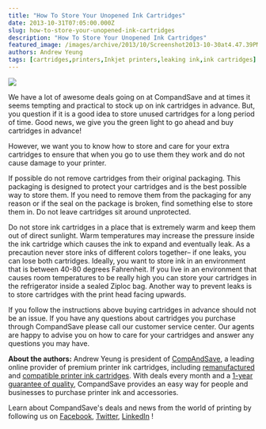 ```yaml
---
title: "How To Store Your Unopened Ink Cartridges"
date: 2013-10-31T07:05:00.000Z
slug: how-to-store-your-unopened-ink-cartridges
description: "How To Store Your Unopened Ink Cartridges"
featured_image: /images/archive/2013/10/Screenshot2013-10-30at4.47.39PM.png
authors: Andrew Yeung
tags: [cartridges,printers,Inkjet printers,leaking ink,ink cartridges]
---
```


  
[![](/blog/images/Screen-shot-2013-10-30-at-4.47.39-PM.png)](/blog/images/Screen-shot-2013-10-30-at-4.47.39-PM.png)

  
We have a lot of awesome deals going on at CompandSave and at times it seems tempting and practical to stock up on ink cartridges in advance. But, you question if it is a good idea to store unused cartridges for a long period of time. Good news, we give you the green light to go ahead and buy cartridges in advance!

However, we want you to know how to store and care for your extra cartridges to ensure that when you go to use them they work and do not cause damage to your printer. 

If possible do not remove cartridges from their original packaging. This packaging is designed to protect your cartridges and is the best possible way to store them. If you need to remove them from the packaging for any reason or if the seal on the package is broken, find something else to store them in. Do not leave cartridges sit around unprotected. 

Do not store ink cartridges in a place that is extremely warm and keep them out of direct sunlight. Warm temperatures may increase the pressure inside the ink cartridge which causes the ink to expand and eventually leak. As a precaution never store inks of different colors together– if one leaks, you can lose both cartridges. Ideally, you want to store ink in an environment that is between 40-80 degrees Fahrenheit. If you live in an environment that causes room temperatures to be really high you can store your cartridges in the refrigerator inside a sealed Ziploc bag. Another way to prevent leaks is to store cartridges with the print head facing upwards. 

If you follow the instructions above buying cartridges in advance should not be an issue. If you have any questions about cartridges you purchase through CompandSave please call our customer service center. Our agents are happy to advise you on how to care for your cartridges and answer any questions you may have.

  
**About the authors:** Andrew Yeung is president of [CompAndSave](https://www.compandsave.com/), a leading online provider of premium printer ink cartridges, including [remanufactured](https://www.compandsave.com/help) and [compatible printer ink cartridges](https://www.compandsave.com/help). With deals every month and a [1-year guarantee of quality](https://www.compandsave.com/help), CompandSave provides an easy way for people and businesses to purchase printer ink and accessories.  
  
  
Learn about CompandSave's deals and news from the world of printing by following us on [Facebook](https://www.facebook.com/compandsave.ink), [Twitter](https://twitter.com/compandsave), [LinkedIn](https://www.linkedin.com) !